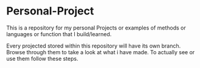 # Personal-Project
This is a repository for my personal Projects or examples of methods or languages or function that I build/learned.

Every projected stored within this repository will have its own branch. 
Browse through them to take a look at what i have made.
To actually see or use them follow these steps.


